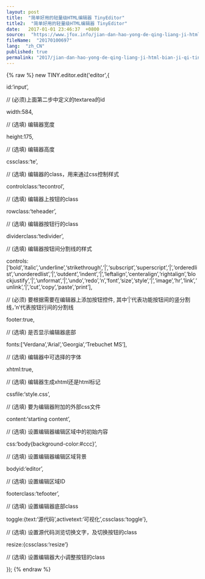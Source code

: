 ```yaml
---
layout: post
title:  "简单好用的轻量级HTML编辑器 TinyEditor"
title2:  "简单好用的轻量级HTML编辑器 TinyEditor"
date:   2017-01-01 23:46:37  +0800
source:  "https://www.jfox.info/jian-dan-hao-yong-de-qing-liang-ji-html-bian-ji-qi-tinyeditor.html"
fileName:  "20170100697"
lang:  "zh_CN"
published: true
permalink: "2017/jian-dan-hao-yong-de-qing-liang-ji-html-bian-ji-qi-tinyeditor.html"
---
```

{% raw %}
new TINY.editor.edit('editor',{

id:‘input’,

// (必须)上面第二步中定义的textarea的id

width:584,

// (选填) 编辑器宽度

height:175,

// (选填) 编辑器高度

cssclass:‘te’,

// (选填) 编辑器的class，用来通过css控制样式

controlclass:‘tecontrol’,

// (选填) 编辑器上按钮的class

rowclass:‘teheader’,

// (选填) 编辑器按钮行的class

dividerclass:‘tedivider’,

// (选填) 编辑器按钮间分割线的样式

controls:[‘bold’,‘italic’,‘underline’,‘strikethrough’,‘|’,‘subscript’,‘superscript’,‘|’,‘orderedlist’,‘unorderedlist’,‘|’,‘outdent’,‘indent’,‘|’,‘leftalign’,‘centeralign’,‘rightalign’,‘blockjustify’,‘|’,‘unformat’,‘|’,‘undo’,‘redo’,‘n’,‘font’,‘size’,‘style’,‘|’,‘image’,‘hr’,‘link’,‘unlink’,‘|’,‘cut’,‘copy’,‘paste’,‘print’],

// (必须) 要根据需要在编辑器上添加按钮控件, 其中’|’代表功能按钮间的竖分割线，’n’代表按钮行间的分割线

footer:true,

// (选填) 是否显示编辑器底部

fonts:[‘Verdana’,‘Arial’,‘Georgia’,‘Trebuchet MS’],

// (选填) 编辑器中可选择的字体

xhtml:true,

// (选填) 编辑器生成xhtml还是html标记

cssfile:‘style.css’,

// (选填) 要为编辑器附加的外部css文件

content:‘starting content’,

// (选填) 设置编辑器编辑区域中的初始内容

css:‘body{background-color:#ccc}’,

// (选填) 设置编辑器编辑区域背景

bodyid:‘editor’,

// (选填) 设置编辑区域ID

footerclass:‘tefooter’,

// (选填) 设置编辑器底部class

toggle:{text:‘源代码’,activetext:‘可视化’,cssclass:‘toggle’},

// (选填) 设置源代码浏览切换文字，及切换按钮的class

resize:{cssclass:‘resize’}

// (选填) 设置编辑器大小调整按钮的class

});
{% endraw %}
